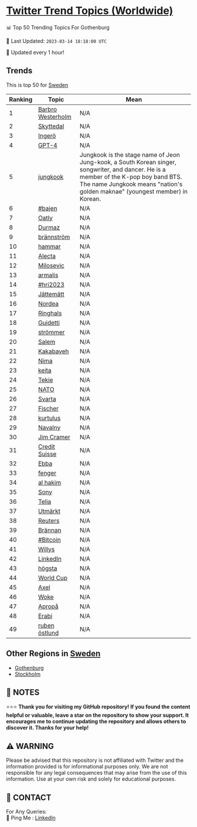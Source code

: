 [Twitter Trend Topics (Worldwide)](https://github.com/ErcinDedeoglu/Twitter-Trend-Topics)
==========


📊 Top 50 Trending Topics For Gothenburg

📆 Last Updated: `2023-03-14 18:18:00 UTC`

🔧 Updated every 1 hour!


## Trends

This is top 50 for [Sweden](</Sweden>)

| Ranking | Topic | Mean |
| ------- | ------------ | ------------ |
| 1 | [Barbro Westerholm](http://twitter.com/search?q=Barbro+Westerholm) | N/A |
| 2 | [Skyttedal](http://twitter.com/search?q=Skyttedal) | N/A |
| 3 | [Ingerö](http://twitter.com/search?q=Inger%c3%b6) | N/A |
| 4 | [GPT-4](http://twitter.com/search?q=GPT-4) | N/A |
| 5 | [jungkook](http://twitter.com/search?q=jungkook) | Jungkook is the stage name of Jeon Jung-kook, a South Korean singer, songwriter, and dancer. He is a member of the K-pop boy band BTS. The name Jungkook means "nation's golden maknae" (youngest member) in Korean. |
| 6 | [#bajen](http://twitter.com/search?q=%23bajen) | N/A |
| 7 | [Oatly](http://twitter.com/search?q=Oatly) | N/A |
| 8 | [Durmaz](http://twitter.com/search?q=Durmaz) | N/A |
| 9 | [brännström](http://twitter.com/search?q=br%c3%a4nnstr%c3%b6m) | N/A |
| 10 | [hammar](http://twitter.com/search?q=hammar) | N/A |
| 11 | [Alecta](http://twitter.com/search?q=Alecta) | N/A |
| 12 | [Milosevic](http://twitter.com/search?q=Milosevic) | N/A |
| 13 | [armalis](http://twitter.com/search?q=armalis) | N/A |
| 14 | [#hri2023](http://twitter.com/search?q=%23hri2023) | N/A |
| 15 | [Jättemätt](http://twitter.com/search?q=J%c3%a4ttem%c3%a4tt) | N/A |
| 16 | [Nordea](http://twitter.com/search?q=Nordea) | N/A |
| 17 | [Ringhals](http://twitter.com/search?q=Ringhals) | N/A |
| 18 | [Guidetti](http://twitter.com/search?q=Guidetti) | N/A |
| 19 | [strömmer](http://twitter.com/search?q=str%c3%b6mmer) | N/A |
| 20 | [Salem](http://twitter.com/search?q=Salem) | N/A |
| 21 | [Kakabaveh](http://twitter.com/search?q=Kakabaveh) | N/A |
| 22 | [Nima](http://twitter.com/search?q=Nima) | N/A |
| 23 | [keita](http://twitter.com/search?q=keita) | N/A |
| 24 | [Tekie](http://twitter.com/search?q=Tekie) | N/A |
| 25 | [NATO](http://twitter.com/search?q=NATO) | N/A |
| 26 | [Svarta](http://twitter.com/search?q=Svarta) | N/A |
| 27 | [Fischer](http://twitter.com/search?q=Fischer) | N/A |
| 28 | [kurtulus](http://twitter.com/search?q=kurtulus) | N/A |
| 29 | [Navalny](http://twitter.com/search?q=Navalny) | N/A |
| 30 | [Jim Cramer](http://twitter.com/search?q=Jim+Cramer) | N/A |
| 31 | [Credit Suisse](http://twitter.com/search?q=Credit+Suisse) | N/A |
| 32 | [Ebba](http://twitter.com/search?q=Ebba) | N/A |
| 33 | [fenger](http://twitter.com/search?q=fenger) | N/A |
| 34 | [al hakim](http://twitter.com/search?q=al+hakim) | N/A |
| 35 | [Sony](http://twitter.com/search?q=Sony) | N/A |
| 36 | [Telia](http://twitter.com/search?q=Telia) | N/A |
| 37 | [Utmärkt](http://twitter.com/search?q=Utm%c3%a4rkt) | N/A |
| 38 | [Reuters](http://twitter.com/search?q=Reuters) | N/A |
| 39 | [Brännan](http://twitter.com/search?q=Br%c3%a4nnan) | N/A |
| 40 | [#Bitcoin](http://twitter.com/search?q=%23Bitcoin) | N/A |
| 41 | [Willys](http://twitter.com/search?q=Willys) | N/A |
| 42 | [LinkedIn](http://twitter.com/search?q=LinkedIn) | N/A |
| 43 | [högsta](http://twitter.com/search?q=h%c3%b6gsta) | N/A |
| 44 | [World Cup](http://twitter.com/search?q=World+Cup) | N/A |
| 45 | [Axel](http://twitter.com/search?q=Axel) | N/A |
| 46 | [Woke](http://twitter.com/search?q=Woke) | N/A |
| 47 | [Apropå](http://twitter.com/search?q=Aprop%c3%a5) | N/A |
| 48 | [Erabi](http://twitter.com/search?q=Erabi) | N/A |
| 49 | [ruben östlund](http://twitter.com/search?q=ruben+%c3%b6stlund) | N/A |



## Other Regions in [Sweden](</Sweden>)

* [Gothenburg](</Sweden/Gothenburg.md>)
* [Stockholm](</Sweden/Stockholm.md>)



## 📝 NOTES

⭐⭐⭐ **Thank you for visiting my GitHub repository! If you found the content helpful or valuable, leave a star on the repository to show your support. It encourages me to continue updating the repository and allows others to discover it. Thanks for your help!**


## ⚠️ WARNING

Please be advised that this repository is not affiliated with Twitter and the information provided is for informational purposes only. We are not responsible for any legal consequences that may arise from the use of this information. Use at your own risk and solely for educational purposes.


## 📨 CONTACT

 For Any Queries:  
            🏓 Ping Me : [LinkedIn](https://www.linkedin.com/in/ercindedeoglu/)
